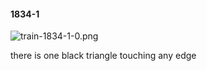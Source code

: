 #### 1834-1
![train-1834-1-0.png](https://github.com/lil-lab/nlvr/raw/master/nlvr/train/images/69/train-1834-1-0.png "train-1834-1-0.png")

there is one black triangle touching any edge